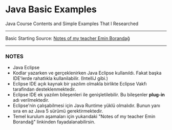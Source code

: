 <div class="header">
  <h1>Java Basic Examples</h1>
  <p>Java Course Contents and Simple Examples That I Researched</p>
</div>

<hr>
<div class="body">
  Basic Starting Source: <a href="https://github.com/KaganCanSit/JavaBasicExamples/blob/main/sources/Java%20Programalama%20Ders%20Notlar%C4%B1.pdf">Notes of my teacher Emin Borandağ</a>
  <hr>

  <h3>NOTES</h3>
  <ul>
    <li>Java Eclipse</li>
    <li>Kodlar yazarken ve gerçeklenirken Java Eclipse kullanıldı. Fakat başka IDE'lerde rahatlıkla kullanilabilir. (IntelliJ gibi.)</li>
    <li>Eclipse IDE açık kaynak bir yazılım olmakla birlikte Eclipse Vakfı tarafindan desteklenmektedir.</li>
    <li>Eclipse IDE ek yazılım bileşenleri ile genişletilebilir. Bu bileşenler <b>plug-in</b> adı verilmektedir.</li>
    <li>Eclipse'nin çalışabilmesi için Java Runtime yüklü olmalıdır. Bunun yanı sıra en az Java 5 sürümü gerektirmektedir.</li>
    <li>Temel kurulum aşamaları için yukarıdaki "Notes of my teacher Emin Borandağ" linkinden fayadalanabilirsin.</li>
  </ul>

</div>

<div class="footer">
</div>

